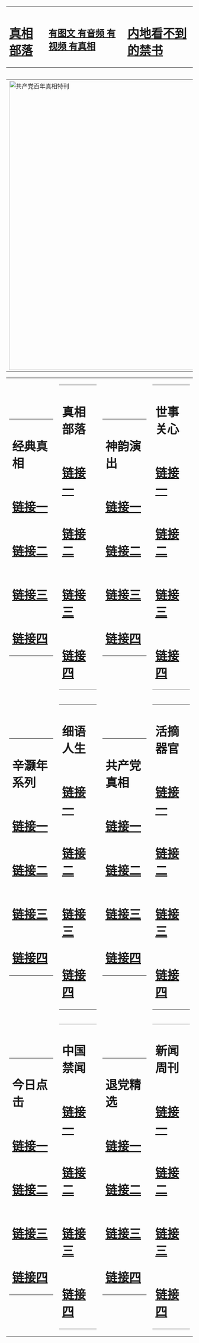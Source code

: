 <table><tr><td><H1><a href="http://zx.hopto.me/wgjrx">真相部落</a></H1></td><td><H2><a href="http://zx.hopto.me/cjg4s">有图文 有音频 有视频 有真相</a></H2><td><H1><a href="http://zx.hopto.me/3i8jn"> 内地看不到的禁书</a></H1></td></table><table><table><tr><td><a href="http://zx.hopto.me/s9o7d"><img src="http://7186.1/zx/bngcd/gcdbnzx.jpg" width="780"  border="0" alt="共产党百年真相特刊"></a></td></tr></table><table><tr><td><table><tr><td ><h1>经典真相</h1></td></tr><tr><td><h1>  <a href="http://zx.hopto.me/cy3qk" target=_blank>链接一</a>  </h1></td></tr><tr><td><h1>  <a href="http://zx.hopto.me/ahvp4" target=_blank>链接二</a>  </h1></td></tr><tr><td><h1>  <a href="http://zx.hopto.me/0a888" target=_blank>链接三</a>  </h1></td></tr><tr><td><h1>  <a href="http://zx.hopto.me/1xcnl" target=_blank>链接四</a>  </h1></td></tr></table></td><td><table><tr><td ><h1>真相部落</h1></td></tr><tr><td><h1>  <a href="http://zx.hopto.me/mo8rf" target=_blank>链接一</a>  </h1></td></tr><tr><td><h1>  <a href="http://zx.hopto.me/geldo" target=_blank>链接二</a>  </h1></td></tr><tr><td><h1>  <a href="http://zx.hopto.me/4klb9" target=_blank>链接三</a>  </h1></td></tr><tr><td><h1>  <a href="http://zx.hopto.me/a7wgp" target=_blank>链接四</a>  </h1></td></tr></table></td><td><table><tr><td ><h1>神韵演出</h1></td></tr><tr><td><h1>  <a href="http://zx.hopto.me/lts29" target=_blank>链接一</a>  </h1></td></tr><tr><td><h1>  <a href="http://zx.hopto.me/xp5-f" target=_blank>链接二</a>  </h1></td></tr><tr><td><h1>  <a href="http://zx.hopto.me/-iceu" target=_blank>链接三</a>  </h1></td></tr><tr><td><h1>  <a href="http://zx.hopto.me/0pw0h" target=_blank>链接四</a>  </h1></td></tr></table></td><td><table><tr><td ><h1>世事关心</h1></td></tr><tr><td><h1>  <a href="http://zx.hopto.me/28fcn" target=_blank>链接一</a>  </h1></td></tr><tr><td><h1>  <a href="http://zx.hopto.me/sy9jy" target=_blank>链接二</a>  </h1></td></tr><tr><td><h1>  <a href="http://zx.hopto.me/ilw1x" target=_blank>链接三</a>  </h1></td></tr><tr><td><h1>  <a href="http://zx.hopto.me/6k51a" target=_blank>链接四</a>  </h1></td></tr></table></td></tr><tr><td><table><tr><td ><h1>辛灏年系列</h1></td></tr><tr><td><h1>  <a href="http://zx.hopto.me/s31p3" target=_blank>链接一</a>  </h1></td></tr><tr><td><h1>  <a href="http://zx.hopto.me/vhgi0" target=_blank>链接二</a>  </h1></td></tr><tr><td><h1>  <a href="http://zx.hopto.me/sef-b" target=_blank>链接三</a>  </h1></td></tr><tr><td><h1>  <a href="http://zx.hopto.me/u2o0z" target=_blank>链接四</a>  </h1></td></tr></table></td><td><table><tr><td ><h1>细语人生</h1></td></tr><tr><td><h1>  <a href="http://zx.hopto.me/1rf02" target=_blank>链接一</a>  </h1></td></tr><tr><td><h1>  <a href="http://zx.hopto.me/bmd22" target=_blank>链接二</a>  </h1></td></tr><tr><td><h1>  <a href="http://zx.hopto.me/rj5l8" target=_blank>链接三</a>  </h1></td></tr><tr><td><h1>  <a href="http://zx.hopto.me/chjsp" target=_blank>链接四</a>  </h1></td></tr></table></td><td><table><tr><td ><h1>共产党真相</h1></td></tr><tr><td><h1>  <a href="http://zx.hopto.me/s9es0" target=_blank>链接一</a>  </h1></td></tr><tr><td><h1>  <a href="http://zx.hopto.me/amf3s" target=_blank>链接二</a>  </h1></td></tr><tr><td><h1>  <a href="http://zx.hopto.me/uitbc" target=_blank>链接三</a>  </h1></td></tr><tr><td><h1>  <a href="http://zx.hopto.me/h38on" target=_blank>链接四</a>  </h1></td></tr></table></td><td><table><tr><td ><h1>活摘器官</h1></td></tr><tr><td><h1>  <a href="http://zx.hopto.me/0pvxj" target=_blank>链接一</a>  </h1></td></tr><tr><td><h1>  <a href="http://zx.hopto.me/o-8mk" target=_blank>链接二</a>  </h1></td></tr><tr><td><h1>  <a href="http://zx.hopto.me/e60hw" target=_blank>链接三</a>  </h1></td></tr><tr><td><h1>  <a href="http://zx.hopto.me/eka-s" target=_blank>链接四</a>  </h1></td></tr></table></td></tr><tr><td><table><tr><td ><h1>今日点击</h1></td></tr><tr><td><h1>  <a href="http://zx.hopto.me/pahnl" target=_blank>链接一</a>  </h1></td></tr><tr><td><h1>  <a href="http://zx.hopto.me/vjsl0" target=_blank>链接二</a>  </h1></td></tr><tr><td><h1>  <a href="http://zx.hopto.me/6qunm" target=_blank>链接三</a>  </h1></td></tr><tr><td><h1>  <a href="http://zx.hopto.me/44d5m" target=_blank>链接四</a>  </h1></td></tr></table></td><td><table><tr><td ><h1>中国禁闻</h1></td></tr><tr><td><h1>  <a href="http://zx.hopto.me/3smhp" target=_blank>链接一</a>  </h1></td></tr><tr><td><h1>  <a href="http://zx.hopto.me/zdo3w" target=_blank>链接二</a>  </h1></td></tr><tr><td><h1>  <a href="http://zx.hopto.me/uqe21" target=_blank>链接三</a>  </h1></td></tr><tr><td><h1>  <a href="http://zx.hopto.me/hszbm" target=_blank>链接四</a>  </h1></td></tr></table></td><td><table><tr><td ><h1>退党精选</h1></td></tr><tr><td><h1>  <a href="http://zx.hopto.me/1q783" target=_blank>链接一</a>  </h1></td></tr><tr><td><h1>  <a href="http://zx.hopto.me/jcw1z" target=_blank>链接二</a>  </h1></td></tr><tr><td><h1>  <a href="http://zx.hopto.me/6f0wy" target=_blank>链接三</a>  </h1></td></tr><tr><td><h1>  <a href="http://zx.hopto.me/aw4qb" target=_blank>链接四</a>  </h1></td></tr></table></td><td><table><tr><td ><h1>新闻周刊</h1></td></tr><tr><td><h1>  <a href="http://zx.hopto.me/etjo-" target=_blank>链接一</a>  </h1></td></tr><tr><td><h1>  <a href="http://zx.hopto.me/39380" target=_blank>链接二</a>  </h1></td></tr><tr><td><h1>  <a href="http://zx.hopto.me/d3c-i" target=_blank>链接三</a>  </h1></td></tr><tr><td><h1>  <a href="http://zx.hopto.me/75j-u" target=_blank>链接四</a>  </h1></td></tr></table></td></tr></table>
